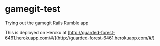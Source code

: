 gamegit-test
============

Trying out the gamegit Rails Rumble app

This is deployed on Heroku at [http://guarded-forest-6461.herokuapp.com/#/](http://guarded-forest-6461.herokuapp.com/#/)

